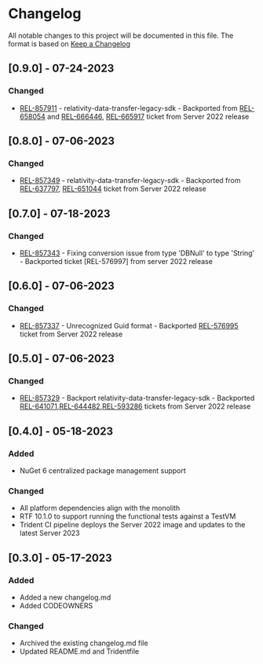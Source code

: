# Changelog
All notable changes to this project will be documented in this file.
The format is based on [Keep a Changelog](https://keepachangelog.com/en/1.0.0/)

## [0.9.0] - 07-24-2023

### Changed

- [REL-857911](https://jira.kcura.com/browse/REL-857911) - relativity-data-transfer-legacy-sdk - Backported from [REL-658054](https://jira.kcura.com/browse/REL-658054) and [REL-666446](https://jira.kcura.com/browse/REL-666446), [REL-665917](https://jira.kcura.com/browse/REL-665917) ticket from Server 2022 release

## [0.8.0] - 07-06-2023

### Changed

- [REL-857349](https://jira.kcura.com/browse/REL-857349) - relativity-data-transfer-legacy-sdk - Backported from [REL-637797](https://jira.kcura.com/browse/REL-637797), [REL-651044](https://jira.kcura.com/browse/REL-651044) ticket from Server 2022 release 

## [0.7.0] - 07-18-2023

### Changed

- [REL-857343](https://jira.kcura.com/browse/REL-857343) - Fixing conversion issue from type 'DBNull' to type 'String' - Backported ticket [REL-576997] from server 2022 release

## [0.6.0] - 07-06-2023

### Changed

- [REL-857337](https://jira.kcura.com/browse/REL-857337) - Unrecognized Guid format - Backported [REL-576995](https://jira.kcura.com/browse/REL-576995) ticket from Server 2022 release 

## [0.5.0] - 07-06-2023

### Changed

- [REL-857329](https://jira.kcura.com/browse/REL-857329) - Backport relativity-data-transfer-legacy-sdk - Backported [REL-641071](https://jira.kcura.com/browse/REL-641071),[REL-644482](https://jira.kcura.com/browse/REL-644482),[REL-593286](https://jira.kcura.com/browse/REL-593286) tickets from Server 2022 release 

## [0.4.0] - 05-18-2023

### Added

- NuGet 6 centralized package management support

### Changed

- All platform dependencies align with the monolith
- RTF 10.1.0 to support running the functional tests against a TestVM
- Trident CI pipeline deploys the Server 2022 image and updates to the latest Server 2023


## [0.3.0] - 05-17-2023

### Added

- Added a new changelog.md
- Added CODEOWNERS

### Changed

- Archived the existing changelog.md file
- Updated README.md and Tridentfile